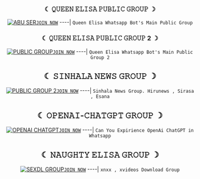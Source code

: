 <div align="center">

###  ☾ ︎𝚀𝚄𝙴𝙴𝙽 𝙴𝙻𝙸𝚂𝙰 𝙿𝚄𝙱𝙻𝙸𝙲 𝙶𝚁𝙾𝚄𝙿 ☽︎
  <div align="center">
  
   [![ABU SER](https://telegra.ph/file/7073ca9cfb56e0508ec29.jpg)](https://chat.whatsapp.com/BbIpvkRD4qP6xKckb8cpT0)[`JOIN NOW`](https://chat.whatsapp.com/BbIpvkRD4qP6xKckb8cpT0)
----|
   `Queen Elisa Whatsapp Bot's Main Public Group`

### ☾︎ 𝚀𝚄𝙴𝙴𝙽 𝙴𝙻𝙸𝚂𝙰 𝙿𝚄𝙱𝙻𝙸𝙲 𝙶𝚁𝙾𝚄𝙿 2 ☽︎
  <div align="center">
  
   [![PUBLIC GROUP](https://telegra.ph/file/716abba8216c685bd8ef7.jpg)](https://chat.whatsapp.com/FI3Ay8c1yRp4eWfcofo9EW)[`JOIN NOW`](https://chat.whatsapp.com/FI3Ay8c1yRp4eWfcofo9EW)
----|
   `Queen Elisa Whatsapp Bot's Main Public Group 2`

    
## ☾︎ 𝚂𝙸𝙽𝙷𝙰𝙻𝙰 𝙽𝙴𝚆𝚂 𝙶𝚁𝙾𝚄𝙿 ☽︎
  <div align="center">
  
   [![PUBLIC GROUP 2](https://telegra.ph/file/2135d668f549e58bd0e18.jpg)](https://chat.whatsapp.com/I4PimG29juTAYOoQvM1ZNK)[`JOIN NOW`](https://chat.whatsapp.com/I4PimG29juTAYOoQvM1ZNK)
----|
   `Sinhala News Group. Hirunews , Sirasa , Esana`
   
## ☾︎ 𝙾𝙿𝙴𝙽𝙰𝙸-𝙲𝙷𝙰𝚃𝙶𝙿𝚃 𝙶𝚁𝙾𝚄𝙿 ☽︎
  <div align="center">
  
   [![OPENAI CHATGPT](https://telegra.ph/file/bdce501ba454d816a5212.jpg)](https://chat.whatsapp.com/DWvxXzSxEWY4nwmBVYnwCD)[`JOIN NOW`](https://chat.whatsapp.com/DWvxXzSxEWY4nwmBVYnwCD)
----|
   `Can You Expirience OpenAi ChatGPT in Whatsapp`
   
## ☾︎ 𝙽𝙰𝚄𝙶𝙷𝚃𝚈 𝙴𝙻𝙸𝚂𝙰 𝙶𝚁𝙾𝚄𝙿 ☽︎
  <div align="center">
  
   [![SEXDL GROUP](https://telegra.ph/file/ca2271586cb592afbcd30.jpg)](https://chat.whatsapp.com/EjbAJKANmMfJJiCzFpmk2x)[`JOIN NOW`](https://chat.whatsapp.com/EjbAJKANmMfJJiCzFpmk2x)
----|
   `xnxx , xvideos Download Group`

